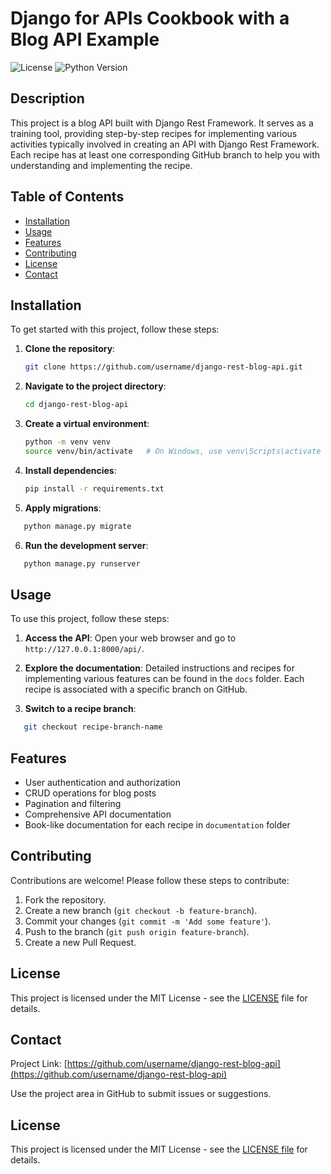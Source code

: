 # Django for APIs Cookbook with a Blog API Example


![License](https://img.shields.io/github/license/username/django-rest-blog-api.svg)
![Python Version](https://img.shields.io/badge/python-3.8%2B-blue.svg)

## Description

This project is a blog API built with Django Rest Framework. It serves as a training tool, providing step-by-step recipes for implementing various activities typically involved in creating an API with Django Rest Framework. Each recipe has at least one corresponding GitHub branch to help you with understanding and implementing the recipe.

## Table of Contents

- [Installation](#installation)
- [Usage](#usage)
- [Features](#features)
- [Contributing](#contributing)
- [License](#license)
- [Contact](#contact)

## Installation

To get started with this project, follow these steps:

1. **Clone the repository**:

    ```sh
    git clone https://github.com/username/django-rest-blog-api.git
    ```

2. **Navigate to the project directory**:

    ```sh
    cd django-rest-blog-api
    ```

3. **Create a virtual environment**:

    ```sh
    python -m venv venv
    source venv/bin/activate   # On Windows, use venv\Scripts\activate
    ```

4. **Install dependencies**:

    ```sh
    pip install -r requirements.txt
    ```

5. **Apply migrations**:

```sh
   python manage.py migrate
```

6. **Run the development server**:

```sh
   python manage.py runserver
```

## Usage

To use this project, follow these steps:

1. **Access the API**:
   Open your web browser and go to `http://127.0.0.1:8000/api/`.

2. **Explore the documentation**:
   Detailed instructions and recipes for implementing various features can be found in the `docs` folder. Each recipe is associated with a specific branch on GitHub.

3. **Switch to a recipe branch**:

```sh
   git checkout recipe-branch-name
```

## Features

- User authentication and authorization
- CRUD operations for blog posts
- Pagination and filtering
- Comprehensive API documentation
- Book-like documentation for each recipe in `documentation` folder

## Contributing

Contributions are welcome! Please follow these steps to contribute:

1. Fork the repository.
2. Create a new branch (`git checkout -b feature-branch`).
3. Commit your changes (`git commit -m 'Add some feature'`).
4. Push to the branch (`git push origin feature-branch`).
5. Create a new Pull Request.

## License

This project is licensed under the MIT License - see the [LICENSE](LICENSE) file for details.

## Contact

Project Link: [https://github.com/username/django-rest-blog-api](https://github.com/username/django-rest-blog-api)

Use the project area in GitHub to submit issues or suggestions.







## License

This project is licensed under the MIT License - see the [LICENSE file](LICENSE) for details.




